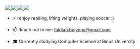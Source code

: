 <a href="https://github.com/FaldianChandra" target="_blank">
  <img src="https://img.shields.io/badge/GITHUB-000000?style=for-the-badge&logo=github&logoColor=white"/>
</a>
<a href="https://gitlab.com/FaldianChandra" target="_blank">
  <img src="https://img.shields.io/badge/GITLAB-330F63?style=for-the-badge&logo=gitlab&logoColor=white"/>
</a>
<a href="https://instagram.com/faldianchndra_" target="_blank">
  <img src="https://img.shields.io/badge/INSTAGRAM-E4405F?style=for-the-badge&logo=instagram&logoColor=white"/>
</a>
<a href="https://linkedin.com/in/faldianchandra" target="_blank">
  <img src="https://img.shields.io/badge/LINKEDIN-0A66C2?style=for-the-badge&logo=linkedin&logoColor=white"/>
</a>

- ⚡ I enjoy reading, lifting weights, playing soccer :)

- 📫 Reach out to me: faldian.bulyono@gmail.com

- 🎓 Currently studying Computer Science at Binus University
  
